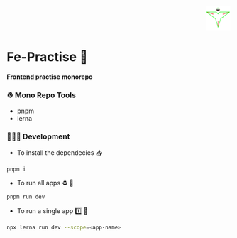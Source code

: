 <div align="right">
  <img src="https://github.com/sridhar-nallasamy/sridhar-nallasamy/blob/main/assets/png/VGS.png" width="11%" alt="Logo" />
</div>

# Fe-Practise 📝

#### Frontend practise monorepo

### ⚙️ Mono Repo Tools

- pnpm
- lerna

### 👨🏻‍💻 Development

- To install the dependecies 📥

```bash
pnpm i
```

- To run all apps ♻️ 🚀

```bash
pnpm run dev
```

- To run a single app 1️⃣ 🚀

```bash
npx lerna run dev --scope=<app-name>
```
